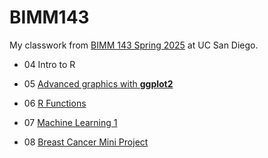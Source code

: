 # BIMM143
My classwork from [BIMM 143 Spring 2025](https://bioboot.github.io/bimm143_S25/) at UC San Diego.

- 04 Intro to R

- 05 [Advanced graphics with **ggplot2**](https://github.com/jpham4735/BIMM143_github/blob/main/class05/class05.qrt.md)

- 06 [R Functions](https://github.com/jpham4735/BIMM143_github/blob/main/Class06/class_06.md)

- 07 [Machine Learning 1](https://github.com/jpham4735/BIMM143_github/blob/main/Class07/class07.md)

- 08 [Breast Cancer Mini Project]()

